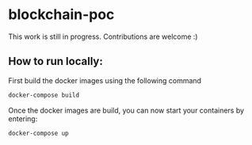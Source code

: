 # blockchain-poc
This work is still in progress. Contributions are welcome :)

## How to run locally:
First build the docker images using the following command
```bash
docker-compose build
```
Once the docker images are build, you can now start your containers by entering:
```bash
docker-compose up
```
